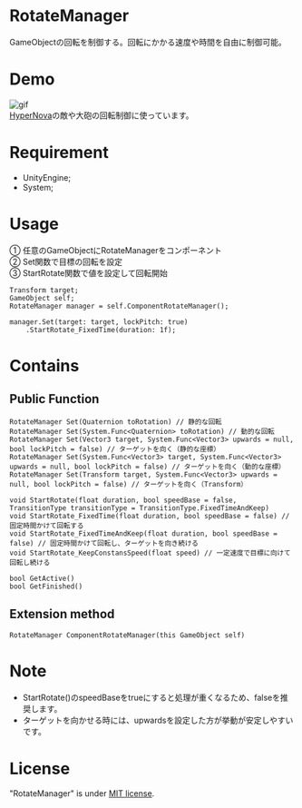 # RotateManager
GameObjectの回転を制御する。回転にかかる速度や時間を自由に制御可能。

# Demo
![gif](/img/demo.gif/)\
[HyperNova](https://kuritaro1122.github.io/HyperNova-Web/)の敵や大砲の回転制御に使っています。

# Requirement
* UnityEngine;
* System;

# Usage
① 任意のGameObjectにRotateManagerをコンポーネント\
② Set関数で目標の回転を設定\
③ StartRotate関数で値を設定して回転開始
```
Transform target;
GameObject self;
RotateManager manager = self.ComponentRotateManager();

manager.Set(target: target, lockPitch: true)
    .StartRotate_FixedTime(duration: 1f);
```

# Contains

## Public Function
```
RotateManager Set(Quaternion toRotation) // 静的な回転
RotateManager Set(System.Func<Quaternion> toRotation) // 動的な回転
RotateManager Set(Vector3 target, System.Func<Vector3> upwards = null, bool lockPitch = false) // ターゲットを向く（静的な座標）
RotateManager Set(System.Func<Vector3> target, System.Func<Vector3> upwards = null, bool lockPitch = false) // ターゲットを向く（動的な座標）
RotateManager Set(Transform target, System.Func<Vector3> upwards = null, bool lockPitch = false) // ターゲットを向く（Transform）

void StartRotate(float duration, bool speedBase = false, TransitionType transitionType = TransitionType.FixedTimeAndKeep)
void StartRotate_FixedTime(float duration, bool speedBase = false) // 固定時間かけて回転する
void StartRotate_FixedTimeAndKeep(float duration, bool speedBase = false) // 固定時間かけて回転し、ターゲットを向き続ける
void StartRotate_KeepConstansSpeed(float speed) // 一定速度で目標に向けて回転し続ける

bool GetActive()
bool GetFinished()
```

## Extension method
```
RotateManager ComponentRotateManager(this GameObject self)
```

# Note
* StartRotate()のspeedBaseをtrueにすると処理が重くなるため、falseを推奨します。
* ターゲットを向かせる時には、upwardsを設定した方が挙動が安定しやすいです。

# License
"RotateManager" is under [MIT license](https://en.wikipedia.org/wiki/MIT_License).
